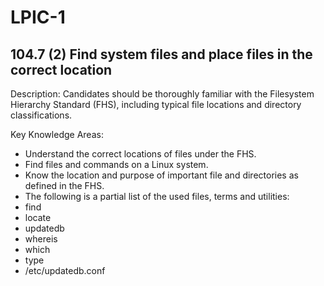 # LPIC-1


## 104.7 (2) Find system files and place files in the correct location

Description: Candidates should be thoroughly familiar with the Filesystem Hierarchy Standard (FHS), including typical file locations and directory classifications.

Key Knowledge Areas:
 * Understand the correct locations of files under the FHS.
 * Find files and commands on a Linux system.
 * Know the location and purpose of important file and directories as defined in the FHS.
 * The following is a partial list of the used files, terms and utilities:
 * find
 * locate
 * updatedb
 * whereis
 * which
 * type
 * /etc/updatedb.conf



